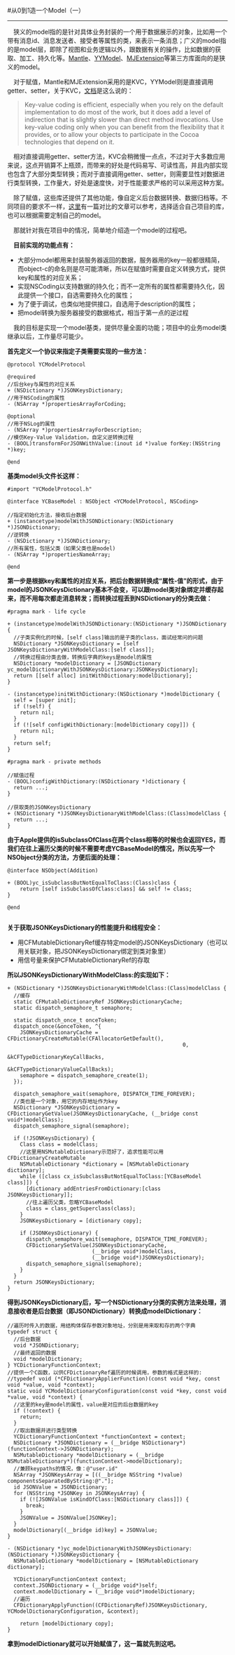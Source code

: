 #从0到1造一个Model（一）

---

&emsp;狭义的model指的是针对具体业务封装的一个用于数据展示的对象，比如用一个带有消息id、消息发送者、接受者等属性的类，来表示一条消息；广义的model指的是model层，即除了视图和业务逻辑以外，跟数据有关的操作，比如数据的获取、加工、持久化等。[Mantle](https://github.com/Mantle/Mantle)、[YYModel](https://github.com/ibireme/YYModel)、[MJExtension](https://github.com/CoderMJLee/MJExtension)等第三方库面向的是狭义的model。

<p>

&emsp;对于赋值，Mantle和MJExtension采用的是KVC，YYModel则是直接调用getter、setter，关于KVC，[文档](https://developer.apple.com/library/content/documentation/Cocoa/Conceptual/KeyValueCoding/Performance.html#//apple_ref/doc/uid/20002175-CJBDBHCB)是这么说的：
> Key-value coding is efficient, especially when you rely on the default implementation to do most of the work, but it does add a level of indirection that is slightly slower than direct method invocations. Use key-value coding only when you can benefit from the flexibility that it provides, or to allow your objects to participate in the Cocoa technologies that depend on it.

<p>

&emsp;相对直接调用getter、setter方法，KVC会稍微慢一点点，不过对于大多数应用来说，这点开销算不上瓶颈，而带来的好处是代码易写、可读性高，并且内部实现也包含了大部分类型转换；而对于直接调用getter、setter，则需要显性对数据进行类型转换，工作量大，好处是速度快，对于性能要求严格的可以采用这种方案。

<p>

&emsp;除了赋值，这些库还提供了其他功能，像自定义后台数据转换、数据归档等。不同项目的要求不一样，[这里](http://blog.ibireme.com/2015/10/23/ios_model_framework_benchmark/)有一篇对比的文章可以参考，选择适合自己项目的库，也可以根据需要定制自己的model。

<p>

&emsp;那就针对我在项目中的情况，简单地介绍造一个model的过程吧。

<p>

&emsp;**目前实现的功能点有：**

- 大部分model都用来封装服务器返回的数据，服务器用的key一般都很精简，而object-c的命名则是尽可能清晰，所以在赋值时需要自定义转换方式，提供key和属性的对应关系；
- 实现NSCoding以支持数据的持久化；而不一定所有的属性都需要持久化，因此提供一个接口，自选需要持久化的属性；
- 为了便于调试，也类似地提供接口，自选用于description的属性；
- 把model转换为服务器接受的数据格式，相当于第一点的逆过程

<p>

&emsp;我的目标是实现一个model基类，提供尽量全面的功能；项目中的业务model类继承以后，工作量尽可能少。

<p>

**首先定义一个协议来指定子类需要实现的一些方法：**

````
@protocol YCModelProtocol

@required
//后台key与属性的对应关系
+ (NSDictionary *)JSONKeysDictionary;
//用于NSCoding的属性
- (NSArray *)propertiesArrayForCoding;

@optional
//用于NSLog的属性
- (NSArray *)propertiesArrayForDescription;
//模仿Key-Value Validation，自定义逆转换过程
- (BOOL)transformForJSONWithValue:(inout id *)value forKey:(NSString *)key;

@end

````

**基类model头文件长这样：**

````
#import "YCModelProtocol.h"

@interface YCBaseModel : NSObject <YCModelProtocol, NSCoding>

//指定初始化方法，接收后台数据
+ (instancetype)modelWithJSONDictionary:(NSDictionary *)JSONDictionary;
//逆转换
- (NSDictionary *)JSONDictionary;
//所有属性，包括父类（如果父类也是model)
- (NSArray *)propertiesNameArray;

@end

````

**第一步是根据key和属性的对应关系，把后台数据转换成“属性-值”的形式，由于model的JSONKeysDictionary基本不会变，可以跟model类对象绑定并缓存起来，而不用每次都走消息转发；而转换过程丢到NSDictionary的分类去做：**

````
#pragma mark - life cycle

+ (instancetype)modelWithJSONDictionary:(NSDictionary *)JSONDictionary {
  //子类实例化的时候，[self class]输出的是子类的class，面试经常问的问题
  NSDictionary *JSONKeysDictionary = [self JSONKeysDictionaryWithModelClass:[self class]];
  //转换过程由分类去做，转换后字典的keys是model的属性
  NSDictionary *modelDictionary = [JSONDictionary yc_modelDictionaryWithJSONKeysDictionary:JSONKeysDictionary];
  return [[self alloc] initWithDictionary:modelDictionary];
}

- (instancetype)initWithDictionary:(NSDictionary *)modelDictionary {
  self = [super init];
  if (!self) {
    return nil;
  }
  if (![self configWithDictionary:[modelDictionary copy]]) {
    return nil;
  }
  return self;
}

#pragma mark - private methods

//赋值过程
- (BOOL)configWithDictionary:(NSDictionary *)dictionary {
  return ...;
}

//获取类的JSONKeysDictionary
+ (NSDictionary *)JSONKeysDictionaryWithModelClass:(Class)modelClass {
  return ...;
}

````

**由于Apple提供的isSubclassOfClass在两个class相等的时候也会返回YES，而我们在往上遍历父类的时候不需要考虑YCBaseModel的情况，所以先写一个NSObject分类的方法，方便后面的处理：**

````
@interface NSObject(Addition)

+ (BOOL)yc_isSubclassButNotEqualToClass:(Class)class {
    return [self isSubclassOfClass:class] && self != class;
}

@end


````

**关于获取JSONKeysDictionary的性能提升和线程安全：**

- 用CFMutableDictionaryRef缓存特定model的JSONKeysDictionary（也可以用关联对象，把JSONKeysDictionary绑定到类对象里）
- 用信号量来保护CFMutableDictionaryRef的存取

**所以JSONKeysDictionaryWithModelClass:的实现如下：**

````
+ (NSDictionary *)JSONKeysDictionaryWithModelClass:(Class)modelClass {
  //缓存
  static CFMutableDictionaryRef JSONKeysDictionaryCache;
  static dispatch_semaphore_t semaphore;
    
  static dispatch_once_t onceToken;
  dispatch_once(&onceToken, ^{
    JSONKeysDictionaryCache = CFDictionaryCreateMutable(CFAllocatorGetDefault(),
                                                        0,
                                                        &kCFTypeDictionaryKeyCallBacks,
                                                        &kCFTypeDictionaryValueCallBacks);
    semaphore = dispatch_semaphore_create(1);
  });

  dispatch_semaphore_wait(semaphore, DISPATCH_TIME_FOREVER);
  //类也是一个对象，用它的内存地址作为key
  NSDictionary *JSONKeysDictionary = CFDictionaryGetValue(JSONKeysDictionaryCache, (__bridge const void*)modelClass);
  dispatch_semaphore_signal(semaphore);
    
  if (!JSONKeysDictionary) {
    Class class = modelClass;
    //这里用NSMutableDictionary示范好了，追求性能可以用CFDictionaryCreateMutable
    NSMutableDictionary *dictionary = [NSMutableDictionary dictionary];
    while ([class cx_isSubclassButNotEqualToClass:[YCBaseModel class]]) {
      [dictionary addEntriesFromDictionary:[class JSONKeysDictionary]];
      //往上遍历父类，忽略YCBaseModel
      class = class_getSuperclass(class);
    }
    JSONKeysDictionary = [dictionary copy];
        
    if (JSONKeysDictionary) {
      dispatch_semaphore_wait(semaphore, DISPATCH_TIME_FOREVER);
      CFDictionarySetValue(JSONKeysDictionaryCache,
                           (__bridge void*)modelClass,
                           (__bridge void*)JSONKeysDictionary);
      dispatch_semaphore_signal(semaphore);
    }
  }
  return JSONKeysDictionary;
}

````

**得到JSONKeysDictionary后，写一个NSDictionary分类的实例方法来处理，消息接收者是后台数据（即JSONDictionary）转换成modelDictionary：**

````
//遍历时传入的数据，用结构体保存参数对象地址，分别是用来取和存的两个字典
typedef struct {
  //后台数据
  void *JSONDictionary;
  //最终返回的数据
  void *modelDictionary;
} YCDictionaryFunctionContext;
//提供一个C函数，以供CFDictionaryRef遍历的时候调用，参数的格式是这样的:
//typedef void (*CFDictionaryApplierFunction)(const void *key, const void *value, void *context);
static void YCModelDictionaryConfiguration(const void *key, const void *value, void *context) {
  //这里的key是model的属性，value是对应的后台数据的key
  if (!context) {
    return;
  }
  //取出数据并进行类型转换
  YCDictionaryFunctionContext *functionContext = context;
  NSDictionary *JSONDictionary = (__bridge NSDictionary*)(functionContext->JSONDictionary);
  NSMutableDictionary *modelDictionary = (__bridge NSMutableDictionary*)(functionContext->modelDictionary);
  //兼顾keypaths的情况，像：@"user.id"
  NSArray *JSONKeysArray = [((__bridge NSString *)value) componentsSeparatedByString:@"."];
  id JSONValue = JSONDictionary;
  for (NSString *JSONKey in JSONKeysArray) {
    if (![JSONValue isKindOfClass:[NSDictionary class]]) {
      break;
    }
    JSONValue = JSONValue[JSONKey];
  }
  modelDictionary[(__bridge id)key] = JSONValue;
}

- (NSDictionary *)yc_modelDictionaryWithJSONKeysDictionary:(NSDictionary *)JSONKeysDictionary {
  NSMutableDictionary *modelDictionary = [NSMutableDictionary dictionary];
    
  YCDictionaryFunctionContext context;
  context.JSONDictionary = (__bridge void*)self;
  context.modelDictionary = (__bridge void*)modelDictionary;
  //遍历
  CFDictionaryApplyFunction((CFDictionaryRef)JSONKeysDictionary, YCModelDictionaryConfiguration, &context);
    
    return [modelDictionary copy];
}

````

<p>

**拿到modelDictionary就可以开始赋值了，这一篇就先到这吧。**






